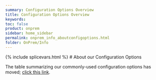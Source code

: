 ```yaml
---
summary: Configuration Options Overview
title: Configuration Options Overview
keywords:
toc: false
product: onprem
sidebar: home_sidebar
permalink: onprem_info_aboutconfigoptions.html
folder: OnPrem/Info
---
```

<section>
<div class="TopicContent" data-swiftype-index="true" markdown="1">
{% include splicevars.html %}
# About our Configuration Options

The table summarizing our commonly-used configuration options has moved; [click this link](bestpractices_onprem_configoptions.html).

</div>
</section>
